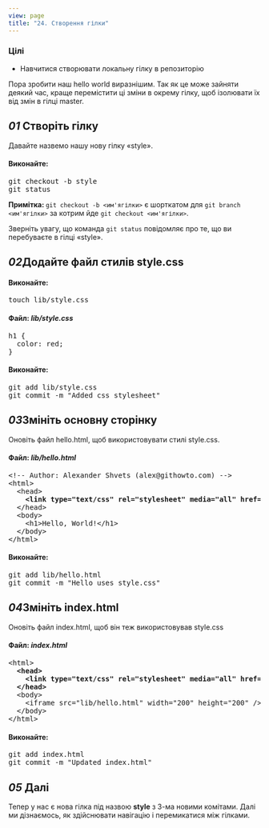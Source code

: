 ```yaml
---
view: page
title: "24. Створення гілки"
---
```


<h3>Цілі</h3>

<ul><li>Навчитися створювати локальну гілку в репозиторію</li></ul>

<p>Пора зробити наш hello world виразнішим. Так як це може зайняти деякий час, краще перемістити ці зміни в окрему гілку, щоб ізолювати їх від змін в гілці master.</p>

<h2><em>01</em> Створіть гілку</h2>

<p>Давайте назвемо нашу нову гілку «style».</p>

<h4 class="h4-pre">Виконайте:</h4>

<pre class="instructions">git checkout -b style
git status</pre>

<p class="note"><strong><span class="caps">Примітка</span>: </strong><code>git checkout -b &lt;им'ягілки&gt;</code> є шорткатом для <code>git branch &lt;им'ягілки&gt;</code> за котрим йде <code>git checkout &lt;им'ягілки&gt;</code>.</p>

<p>Зверніть увагу, що команда <code>git status</code> повідомляє про те, що ви перебуваєте в гілці «style».</p>

<h2><em>02</em>Додайте файл стилів style.css</h2>

<h4 class="h4-pre">Виконайте:</h4>

<pre class="instructions">touch lib/style.css</pre>

<h4 class="h4-pre">Файл: <em>lib/style.css</em></h4>

<pre class="file">h1 {
  color: red;
}</pre>

<h4 class="h4-pre">Виконайте:</h4>

<pre class="instructions">git add lib/style.css
git commit -m "Added css stylesheet"</pre>

<h2><em>03</em>Змініть основну сторінку</h2>

<p>Оновіть файл hello.html, щоб використовувати стилі style.css.</p>

<h4 class="h4-pre">Файл: <em>lib/hello.html</em></h4>

<pre class="file">&lt;!-- Author: Alexander Shvets (alex@githowto.com) --&gt;
&lt;html&gt;
  &lt;head&gt;
<strong>    &lt;link type="text/css" rel="stylesheet" media="all" href="style.css" /&gt;</strong>
  &lt;/head&gt;
  &lt;body&gt;
    &lt;h1&gt;Hello, World!&lt;/h1&gt;
  &lt;/body&gt;
&lt;/html&gt;</pre>

<h4 class="h4-pre">Виконайте:</h4>

<pre class="instructions">git add lib/hello.html
git commit -m "Hello uses style.css"</pre>

<h2><em>04</em>Змініть index.html</h2>

<p>Оновіть файл index.html, щоб він теж використовував style.css</p>

<h4 class="h4-pre">Файл: <em>index.html</em></h4>

<pre class="file">&lt;html&gt;
<strong>  &lt;head&gt;
    &lt;link type="text/css" rel="stylesheet" media="all" href="lib/style.css" /&gt;
  &lt;/head&gt;</strong>
  &lt;body&gt;
    &lt;iframe src="lib/hello.html" width="200" height="200" /&gt;
  &lt;/body&gt;
&lt;/html&gt;</pre>

<h4 class="h4-pre">Виконайте:</h4>

<pre class="instructions">git add index.html
git commit -m "Updated index.html"</pre>

<h2><em>05</em> Далі</h2>

<p>Тепер у нас є нова гілка під назвою <strong>style</strong> з 3-ма новими комітами. Далі ми дізнаємось, як здійснювати навігацію і перемикатися між гілками.</p>